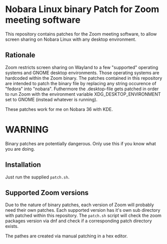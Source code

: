 # Nobara Linux binary Patch for Zoom meeting software

This repository contains patches for the Zoom meeting software, to allow screen sharing on Nobara Linux with any desktop environment.

## Rationale

Zoom restricts screen sharing on Wayland to a few "supported" operating systems and GNOME desktop environments. Those operating systems are hardcoded within the Zoom binary. The patches contained in this repository are intended to patch the binary file by replacing any string occurence of "fedora" into "nobara". Futhermore the .desktop-file gets patched in order to run Zoom with the environment variable XDG_DESKTOP_ENVIRONMENT set to GNOME (instead whatever is running).

These patches work for me on Nobara 36 with KDE.

# WARNING

Binary patches are potentially dangerous. Only use this if you know what you are doing.

## Installation

Just run the supplied `patch.sh`.

## Supported Zoom versions

Due to the nature of binary patches, each version of Zoom will probably need their own patches. Each supported version has it's own sub directory with patched within this repository. The `patch.sh` script will check the zoom packages version via dnf and check if a corresponding patch directory exists.

The pathes are created via manual patching in a hex editor.

